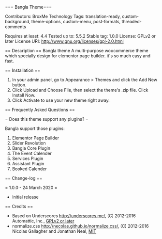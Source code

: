 === Bangla Theme===

Contributors: BroxMe Technology
Tags: translation-ready, custom-background, theme-options, custom-menu, post-formats, threaded-comments

Requires at least: 4.4
Tested up to: 5.5.2
Stable tag: 1.0.0
License: GPLv2 or later
License URI: http://www.gnu.org/licenses/gpl-2.0.html

== Description ==
Bangla theme A multi-purpose woocommerce theme which specially design for elementor page builder. it's so much easy and fast.

== Installation ==

1. In your admin panel, go to Appearance > Themes and click the Add New button.
2. Click Upload and Choose File, then select the theme's .zip file. Click Install Now.
3. Click Activate to use your new theme right away.

== Frequently Asked Questions ==

= Does this theme support any plugins? =

Bangla support those plugins:
1. Elementor Page Builder
2. Slider Revolution
3. Bangla Core Plugin
3. The Event Calender
4. Services Plugin
5. Assistant Plugin
6. Booked Calender




== Change-log ==

= 1.0.0 - 24 March 2020 =
* Initial release

== Credits ==

* Based on Underscores http://underscores.me/, (C) 2012-2016 Automattic, Inc., [GPLv2 or later](https://www.gnu.org/licenses/gpl-2.0.html)
* normalize.css http://necolas.github.io/normalize.css/, (C) 2012-2016 Nicolas Gallagher and Jonathan Neal, [MIT](http://opensource.org/licenses/MIT)
